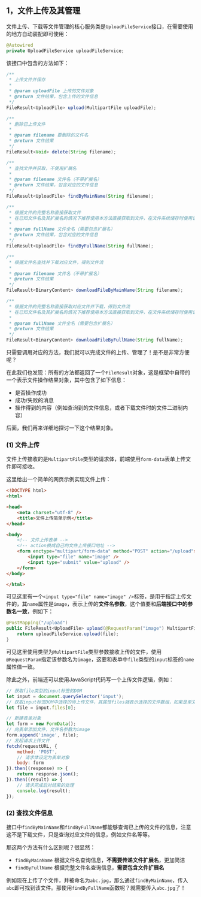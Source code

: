 ## 1，文件上传及其管理

文件上传、下载等文件管理的核心服务类是`UploadFileService`接口，在需要使用的地方自动装配即可使用：

```java
@Autowired
private UploadFileService uploadFileService;
```

该接口中包含的方法如下：

```java
/**
 * 上传文件并保存
 *
 * @param uploadFile 上传的文件对象
 * @return 文件结果，包含上传的文件信息
 */
FileResult<UploadFile> upload(MultipartFile uploadFile);

/**
 * 删除已上传文件
 *
 * @param filename 要删除的文件名
 * @return 文件结果
 */
FileResult<Void> delete(String filename);

/**
 * 查找文件并获取，不使用扩展名
 *
 * @param filename 文件名（不带扩展名）
 * @return 文件结果，包含对应的文件信息
 */
FileResult<UploadFile> findByMainName(String filename);

/**
 * 根据文件的完整名称直接获取文件
 * 在已知文件名及其扩展名的情况下推荐使用本方法直接获取到文件，在文件系统储存时使用该方法可以避免查找文件的性能消耗
 *
 * @param fullName 文件全名（需要包含扩展名）
 * @return 文件结果，包含对应的文件信息
 */
FileResult<UploadFile> findByFullName(String fullName);

/**
 * 根据文件名查找并下载对应文件，得到文件流
 *
 * @param filename 文件名（不带扩展名）
 * @return 文件结果
 */
FileResult<BinaryContent> downloadFileByMainName(String filename);

/**
 * 根据文件的完整名称直接获取对应文件并下载，得到文件流
 * 在已知文件名及其扩展名的情况下推荐使用本方法直接获取到文件，在文件系统储存时使用该方法可以避免查找文件的性能消耗
 *
 * @param fullName 文件全名（需要包含扩展名）
 * @return 文件结果
 */
FileResult<BinaryContent> downloadFileByFullName(String fullName);
```

只需要调用对应的方法，我们就可以完成文件的上传、管理了！是不是非常方便呢？

在此我们也发现：所有的方法都返回了一个`FileResult`对象，这是框架中自带的一个表示文件操作结果对象，其中包含了如下信息：

- 是否操作成功
- 成功/失败的消息
- 操作得到的内容（例如查询到的文件信息，或者下载文件时的文件二进制内容）

后面，我们再来详细地探讨一下这个结果对象。

### (1) 文件上传

文件上传接收的是`MultipartFile`类型的请求体，前端使用`form-data`表单上传文件即可接收。

这里给出一个简单的网页示例实现文件上传：

```html
<!DOCTYPE html>
<html>

<head>
	<meta charset="utf-8" />
	<title>文件上传简单示例</title>
</head>

<body>
	<!-- 文件上传表单 -->
	<!-- action换成自己的文件上传接口地址 -->
	<form enctype="multipart/form-data" method="POST" action="/upload">
		<input type="file" name="image" />
		<input type="submit" value="upload" />
	</form>
</body>

</html>
```

可见这里有一个`<input type="file" name="image" />`标签，是用于指定上传文件的，其`name`属性是`image`，表示上传的**文件名参数**，这个值要和**后端接口中的参数名一致**，例如下：

```java
@PostMapping("/upload")
public FileResult<UploadFile> upload(@RequestParam("image") MultipartFile file) {
	return uploadFileService.upload(file);
}
```

可见这里使用类型为`MultipartFile`类型参数接收上传的文件，使用`@RequestParam`指定该参数名为`image`，这要和表单中`file`类型的`input`标签的`name`属性值一致。

除此之外，前端还可以使用JavaScript代码写一个上传文件逻辑，例如：

```javascript
// 获取file类型的input标签的DOM
let input = document.querySelector('input');
// 获取input标签DOM中选择的待上传文件，其属性files就表示选择的文件数组，如果是单文件就指定下标0即可
let file = input.files[0];

// 新建表单对象
let form = new FormData();
// 向表单添加文件，文件名参数为image
form.append('image', file);
// 发起请求上传文件
fetch(requestURL, {
	method: 'POST',
	// 请求体设定为表单对象
	body: form
}).then((response) => {
	return response.json();
}).then((result) => {
	// 请求完成后对结果的处理
	console.log(result);
});
```

### (2) 查找文件信息

接口中`findByMainName`和`findByFullName`都能够查询已上传的文件的信息，注意这不是下载文件，只是查询对应文件的信息，例如文件名等等。

那这两个方法有什么区别呢？很显然：

- `findByMainName` 根据文件名查询信息，**不需要传递文件扩展名**，更加简洁
- `findByFullName` 根据完整文件名查询信息，**需要包含文件扩展名**

例如现在上传了个文件，并被命名为`abc.jpg`，那么通过`findByMainName`，传入`abc`即可找到该文件。那使用`findByFullName`函数呢？就需要传入`abc.jpg`了！